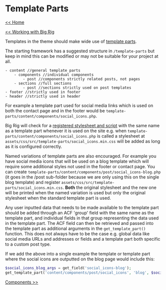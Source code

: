 # Template Parts
[<< Home](/)

[<< Working with Big Rig](/big-rig)

Templates in the theme should make wide use of [template parts](https://developer.wordpress.org/reference/functions/get_template_part/).

The starting framework has a suggested structure in `/template-parts` but keep in mind this can be modified or may not be suitable for your project at all.

```
- content //general template parts 
    - components //individual components
        - post //components strictly related posts, not pages 
    - sections //full sections
        - post //sections strictly used on post templates
- footer //strictly used in footer 
- header //strictly used in header
```

For example a template part used for social media links which is used on both the contact page and in the footer would be `template-parts/content/components/social_icons.php`.

Big Rig will check for a [registered stylesheet and script](/big-rig/css-js#Templatepart-css-js) with the same name as a template part whenever it is used on the site e.g. when `template-parts/content/components/social_icons.php` is called a stylesheet at `assets/css/src/template-parts/social_icons.min.css` will be added as long as it is configured correctly.

Named variations of template parts are also encouraged. For example you have social media icons that will be used on a blog template which will require some additional styles not used in the footer or contact page. You can create `template-parts/content/components/post/social_icons-blog.php` (it goes in the /post sub-folder because we are only using this on the single blog template) and register `assets/css/src/template-parts/social_icons.min.css`. **Both** the original stylesheet and the new one will be printed when the named variation is used but only the original stylesheet when the standard template part is used.

Any user inputted data that needs to be made available to the template part should be added through an ACF 'group' field with the same name as the template part, and individual fields in that group representing the data used in the template part. The ACF field can then be retrieved and passed into the template part as additional arguments in the `get_template_part()` function. This does not always have to be the case e.g. global data like social media URLs and addresses or fields and a template part both specific to a custom post type. 

If we add the above into a single example the template or template part where the social icons are outputted on the blog page would include this:

```php
$social_icons_blog_args = get_field('social_icons-blog');
get_template_part('content/components/post/social_icons', 'blog', $social_icons_blog_args);
``` 

[Components >>](/big-rig/components)